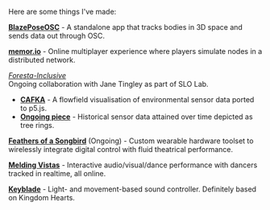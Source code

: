 Here are some things I've made:


[**BlazePoseOSC**](https://github.com/oxgr/BlazePoseOSC) - A standalone app that tracks bodies in 3D space and sends data out through OSC.

[**memor.io**](./works/memorio.html) - Online multiplayer experience where players simulate nodes in a distributed network.

[*Foresta-Inclusive*](https://janetingley.com/foresta-inclusive/)  
Ongoing collaboration with Jane Tingley as part of SLO Lab.
- [**CAFKA**](https://janetingley.com/cafka/) - A flowfield visualisation of environmental sensor data ported to p5.js.
- [**Ongoing piece**](./works/foresta.html) - Historical sensor data attained over time depicted as tree rings.

[**Feathers of a Songbird**](./works/feathers-of-a-songbird.html) (Ongoing) - Custom wearable hardware toolset to wirelessly integrate digital control with fluid theatrical performance.

[**Melding Vistas**](./works/melding-vistas.html) - Interactive audio/visual/dance performance with dancers tracked in realtime, all online.

[**Keyblade**](./works/keyblade.html) - Light- and movement-based sound controller. Definitely based on Kingdom Hearts.



